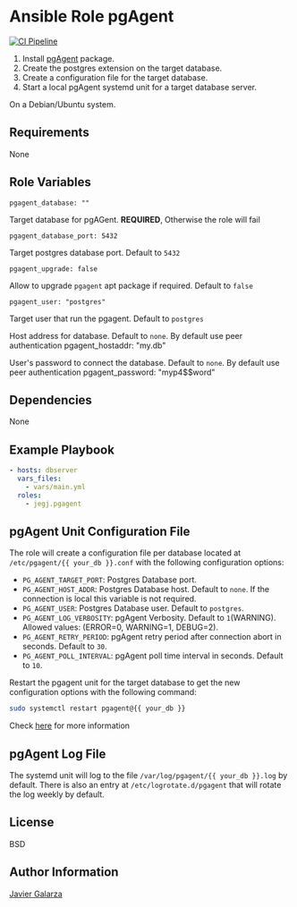 Ansible Role pgAgent
=========

[![CI Pipeline](https://github.com/jegj/ansible-role-pgagent/actions/workflows/ci.yml/badge.svg?branch=main)](https://github.com/jegj/ansible-role-pgagent/actions/workflows/ci.yml)


1) Install [pgAgent](https://www.pgadmin.org/docs/pgadmin4/development/pgagent.html) package.
2) Create the postgres extension on the target database.
3) Create a configuration file for the target database.
4) Start a local pgAgent systemd unit for a target database server.

On a Debian/Ubuntu system.

Requirements
------------

None

Role Variables
--------------

    pgagent_database: ""

Target database for pgAGent. **REQUIRED**, Otherwise the role will fail

    pgagent_database_port: 5432

Target postgres database port. Default to `5432`

    pgagent_upgrade: false

Allow to upgrade `pgagent` apt package if required. Default to `false`

    pgagent_user: "postgres"

Target user that run the pgagent. Default to `postgres`

Host address for database. Default to `none`. By default use peer authentication
    pgagent_hostaddr: "my.db"

User's password to connect the database. Default  to `none`. By default use peer authentication
    pgagent_password: "myp4$$word"

Dependencies
------------

None

Example Playbook
----------------

```yaml
- hosts: dbserver
  vars_files:
    - vars/main.yml
  roles:
    - jegj.pgagent
```
pgAgent Unit Configuration File
----------------
The role will create a configuration file per database located at `/etc/pgagent/{{ your_db }}.conf` with the following configuration options:

- `PG_AGENT_TARGET_PORT`: Postgres Database port.
- `PG_AGENT_HOST_ADDR`: Postgres Database host. Default to `none`. If the connection is local this variable is not required.
- `PG_AGENT_USER`: Postgres Database user. Default to `postgres`.
- `PG_AGENT_LOG_VERBOSITY`: pgAgent Verbosity. Default to `1`(WARNING). Allowed values: (ERROR=0, WARNING=1, DEBUG=2).
- `PG_AGENT_RETRY_PERIOD`: pgAgent retry period after connection abort in seconds. Default to `30`.
- `PG_AGENT_POLL_INTERVAL`: pgAgent poll time interval in seconds. Default to `10`.

Restart the pgagent unit for the target database to get the new configuration options with the following command:
```sh
sudo systemctl restart pgagent@{{ your_db }}
```

Check [here](https://www.pgadmin.org/docs/pgadmin4/development/pgagent_install.html#daemon-installation-on-unix) for more information

pgAgent Log File
----------------
The systemd unit will log to the file `/var/log/pgagent/{{ your_db }}.log` by default. There is also an entry at `/etc/logrotate.d/pgagent` that will rotate the log weekly by default.

License
-------

BSD

Author Information
------------------

[Javier Galarza](https://jegj.github.io/resume/)

